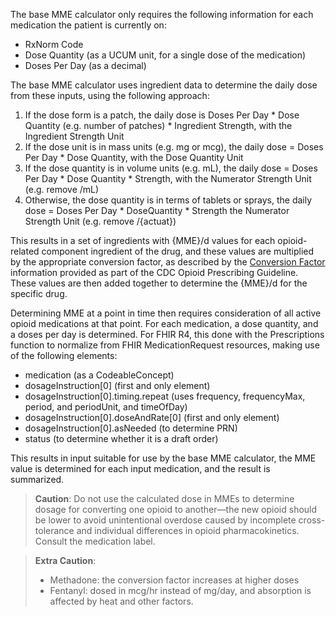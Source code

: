 

The base MME calculator only requires the following information for each medication the patient is currently on:

* RxNorm Code
* Dose Quantity (as a UCUM unit, for a single dose of the medication)
* Doses Per Day (as a decimal)

The base MME calculator uses ingredient data to determine the daily dose from these inputs, using the following approach:

1. If the dose form is a patch, the daily dose is Doses Per Day * Dose Quantity (e.g. number of patches) * Ingredient Strength, with the Ingredient Strength Unit
2. If the dose unit is in mass units (e.g. mg or mcg), the daily dose = Doses Per Day * Dose Quantity, with the Dose Quantity Unit
3. If the dose quantity is in volume units (e.g. mL), the daily dose = Doses Per Day * Dose Quantity * Strength, with the Numerator Strength Unit (e.g. remove /mL)
4. Otherwise, the dose quantity is in terms of tablets or sprays, the daily dose = Doses Per Day * DoseQuantity * Strength the Numerator Strength Unit (e.g. remove /{actuat})

This results in a set of ingredients with {MME}/d values for each opioid-related component ingredient of the drug, and these values are multiplied by the appropriate conversion factor, as described by the [Conversion Factor](https://www.cdc.gov/drugoverdose/pdf/calculating_total_daily_dose-a.pdf) information provided as part of the CDC Opioid Prescribing Guideline. These values are then added together to determine the {MME}/d for the specific drug.

Determining MME at a point in time then requires consideration of all active opioid medications at that point. For each medication, a dose quantity, and a doses per day is determined. For FHIR R4, this done with the Prescriptions function to normalize from FHIR MedicationRequest resources, making use of the following elements:
* medication (as a CodeableConcept)
* dosageInstruction[0] (first and only element)
* dosageInstruction[0].timing.repeat (uses frequency, frequencyMax, period, and periodUnit, and timeOfDay)
* dosageInstruction[0].doseAndRate[0] (first and only element)
* dosageInstruction[0].asNeeded (to determine PRN)
* status (to determine whether it is a draft order)

This results in input suitable for use by the base MME calculator, the MME value is determined for each input medication, and the result is summarized.

> **Caution**: Do not use the calculated dose in MMEs to determine dosage for converting one opioid to another—the new opioid should be lower to avoid unintentional overdose caused by incomplete cross-tolerance and individual differences in opioid pharmacokinetics. Consult the medication label.</p>

> **Extra Caution**:
> * Methadone: the conversion factor increases at higher doses
> * Fentanyl: dosed in mcg/hr instead of mg/day, and absorption is affected by heat and other factors.
